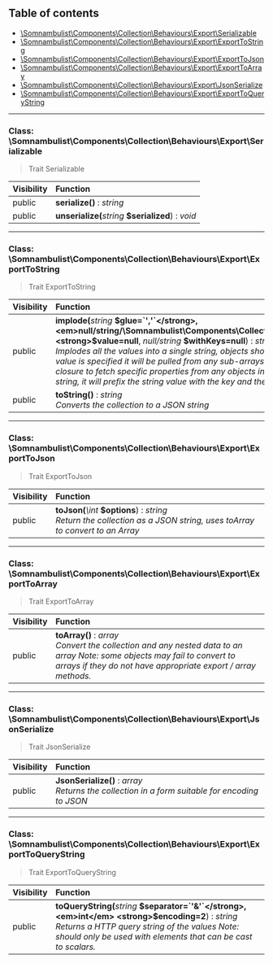 ## Table of contents

- [\Somnambulist\Components\Collection\Behaviours\Export\Serializable](#class-somnambulistcomponentscollectionbehavioursexportserializable)
- [\Somnambulist\Components\Collection\Behaviours\Export\ExportToString](#class-somnambulistcomponentscollectionbehavioursexportexporttostring)
- [\Somnambulist\Components\Collection\Behaviours\Export\ExportToJson](#class-somnambulistcomponentscollectionbehavioursexportexporttojson)
- [\Somnambulist\Components\Collection\Behaviours\Export\ExportToArray](#class-somnambulistcomponentscollectionbehavioursexportexporttoarray)
- [\Somnambulist\Components\Collection\Behaviours\Export\JsonSerialize](#class-somnambulistcomponentscollectionbehavioursexportjsonserialize)
- [\Somnambulist\Components\Collection\Behaviours\Export\ExportToQueryString](#class-somnambulistcomponentscollectionbehavioursexportexporttoquerystring)

<hr />

### Class: \Somnambulist\Components\Collection\Behaviours\Export\Serializable

> Trait Serializable

| Visibility | Function |
|:-----------|:---------|
| public | <strong>serialize()</strong> : <em>string</em> |
| public | <strong>unserialize(</strong><em>string</em> <strong>$serialized</strong>)</strong> : <em>void</em> |

<hr />

### Class: \Somnambulist\Components\Collection\Behaviours\Export\ExportToString

> Trait ExportToString

| Visibility | Function |
|:-----------|:---------|
| public | <strong>implode(</strong><em>string</em> <strong>$glue=`','`</strong>, <em>null/string/\Somnambulist\Components\Collection\Behaviours\Export\Closure</em> <strong>$value=null</strong>, <em>null/string</em> <strong>$withKeys=null</strong>)</strong> : <em>string</em><br /><em>Implodes all the values into a single string, objects should support __toString If a specific value is specified it will be pulled from any sub-arrays or objects; alternatively it can be a closure to fetch specific properties from any objects in the collection. If $withKeys is set to a string, it will prefix the string value with the key and the $withKeys string.</em> |
| public | <strong>toString()</strong> : <em>string</em><br /><em>Converts the collection to a JSON string</em> |

<hr />

### Class: \Somnambulist\Components\Collection\Behaviours\Export\ExportToJson

> Trait ExportToJson

| Visibility | Function |
|:-----------|:---------|
| public | <strong>toJson(</strong><em>\int</em> <strong>$options</strong>)</strong> : <em>string</em><br /><em>Return the collection as a JSON string, uses toArray to convert to an Array</em> |

<hr />

### Class: \Somnambulist\Components\Collection\Behaviours\Export\ExportToArray

> Trait ExportToArray

| Visibility | Function |
|:-----------|:---------|
| public | <strong>toArray()</strong> : <em>array</em><br /><em>Convert the collection and any nested data to an array Note: some objects may fail to convert to arrays if they do not have appropriate export / array methods.</em> |

<hr />

### Class: \Somnambulist\Components\Collection\Behaviours\Export\JsonSerialize

> Trait JsonSerialize

| Visibility | Function |
|:-----------|:---------|
| public | <strong>JsonSerialize()</strong> : <em>array</em><br /><em>Returns the collection in a form suitable for encoding to JSON</em> |

<hr />

### Class: \Somnambulist\Components\Collection\Behaviours\Export\ExportToQueryString

> Trait ExportToQueryString

| Visibility | Function |
|:-----------|:---------|
| public | <strong>toQueryString(</strong><em>string</em> <strong>$separator=`'&'`</strong>, <em>int</em> <strong>$encoding=2</strong>)</strong> : <em>string</em><br /><em>Returns a HTTP query string of the values Note: should only be used with elements that can be cast to scalars.</em> |

